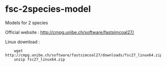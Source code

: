 # fsc-2species-model
Models for 2 species

Official website : http://cmpg.unibe.ch/software/fastsimcoal27/

Linux download :

        wget http://cmpg.unibe.ch/software/fastsimcoal27/downloads/fsc27_linux64.zip
        unzip fsc27_linux64.zip
